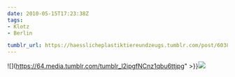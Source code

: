 ```yaml
---
date: 2010-05-15T17:23:38Z
tags:
- Klotz
- Berlin

tumblr_url: https://haesslicheplastiktiereundzeugs.tumblr.com/post/603899751
---
```

![](https://64.media.tumblr.com/tumblr_l2ipgfNCnz1qbu6ttjpg" >}}![](https://64.media.tumblr.com/tumblr_l2ipgrqmcU1qbu6tt.jpg)

